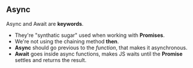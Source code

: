 ## Async
Async and Await are **keywords**.
* They're "synthatic sugar" used when working with **Promises**.
* We're not using the chaining method **then**.
* **Async** should go previous to the *function*, that makes it asynchronous.
* **Await** goes inside async functions, makes JS waits until the **Promise** settles and returns the result.
